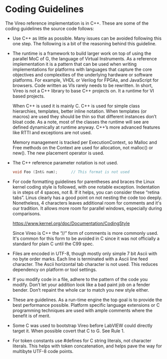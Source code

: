 <!--
Copyright (c) 2020 National Instruments
SPDX-License-Identifier: MIT
-->

# Coding Guidelines

The Vireo reference implementation is in C++. These are some of the coding guidelines
the source code follows:

- Use C++ as little as possible. Many issues can be avoided following this one step.  The following is a bit of the reasoning behind this guideline.

- The runtime is a framework to build larger work on top of using the parallel MoC of G, the language of Virtual Instruments. As a reference implementation it is a pattern that can be used when writing implementations for platforms with languages that capture the core objectives and complexities of the underlying hardware or software platforms. For example, VHDL or Verilog for FPGAs, and JavaScript for browsers.  Code  written as VIs rarely needs to be rewritten.  In short, Vireo is not a C++ library to base C++ projects on. It a runtime for VI based projects.

   When C++ is used it is mainly C. C++ is used for simple class hierarchies, templates,
better inline notation. When templates (or macros) are used they should be thin so that
different instances don’t bloat code.  As a note, most of the classes the runtime will
see are defined dynamically at runtime anyway. C++’s more advanced features like RTTI
and exceptions are not used.

   Memory management is tracked per ExecutionContext, so Malloc and Free methods on the
Context are used for allocation, not malloc() or new(). The new placement operator is used.

- The C++ reference parameter notation is not used.

  ```cpp
  void Foo (Int& num);      // This format is not used
  ```

- For code formatting guidelines for parentheses and braces the Linux kernel coding style is followed, with one notable exception. Indentation is in steps of 4 spaces, not 8. If it helps, you can consider these “retina tabs”. Linus clearly has a good point on not nesting the code too deeply. Nonetheless, 4 characters leaves additional room for comments and it's our tradition. It allows more room for parallel windows, especially during comparisons.

  <https://www.kernel.org/doc/Documentation/CodingStyle>

  Since Vireo is C++ the “//” form of comments is more commonly used. It's common for
  this form to be avoided in C since it was not officially a standard for plain C
  until the C99 spec.

- Files are encoded in UTF-8, though mostly only simple 7 bit Ascii with no byte order marks. Each line is terminated with a Ascii line feed character. The Ascii horizontal tab character is not used. This reduces dependency on platform or tool settings.

- If you modify code in a file, adhere to the pattern of the code you modify. Don’t let your addition look like a bad paint job on a fender bender. Don’t repaint the whole car to match you new style either.

- These are guidelines. As a run-time engine the top goal is to provide the best performance possible. Platform specific language extensions or C programming techniques are used with ample comments where the benefit is of merit.

- Some C was used to bootstrap Vireo before LabVIEW could directly target it. When possible covert that C to G. See Rule 1.

- For token constants use #defines for C string literals, not character literals. This helps with token concatenation, and helps pave the way for multibyte UTF-8 code points.
